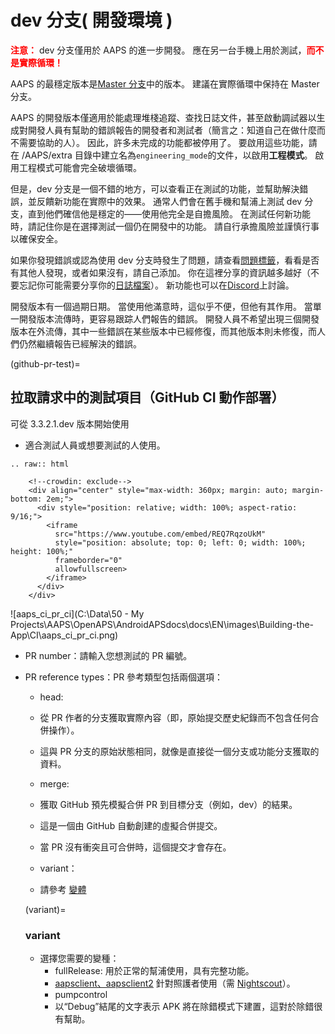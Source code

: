 # dev 分支( 開發環境 )

<font color="#FF0000"><strong>注意：</strong></font>
dev 分支僅用於 AAPS 的進一步開發。 應在另一台手機上用於測試，<font color="#FF0000"><strong>而不是實際循環！</strong></font>

AAPS 的最穩定版本是[Master 分支](https://github.com/nightscout/AndroidAPS/tree/master)中的版本。 建議在實際循環中保持在 Master 分支。

AAPS 的開發版本僅適用於能處理堆棧追蹤、查找日誌文件，甚至啟動調試器以生成對開發人員有幫助的錯誤報告的開發者和測試者（簡言之：知道自己在做什麼而不需要協助的人）。 因此，許多未完成的功能都被停用了。 要啟用這些功能，請在 /AAPS/extra 目錄中建立名為`engineering_mode`的文件，以啟用**工程模式**。 啟用工程模式可能會完全破壞循環。

但是，dev 分支是一個不錯的地方，可以查看正在測試的功能，並幫助解決錯誤，並反饋新功能在實際中的效果。 通常人們會在舊手機和幫浦上測試 dev 分支，直到他們確信他是穩定的——使用他完全是自擔風險。 在測試任何新功能時，請記住你是在選擇測試一個仍在開發中的功能。 請自行承擔風險並謹慎行事以確保安全。

如果你發現錯誤或認為使用 dev 分支時發生了問題，請查看[問題標籤](https://github.com/nightscout/AndroidAPS/issues)，看看是否有其他人發現，或者如果沒有，請自己添加。 你在這裡分享的資訊越多越好（不要忘記你可能需要分享你的[日誌檔案](../GettingHelp/AccessingLogFiles.md)）。 新功能也可以在[Discord](https://discord.gg/4fQUWHZ4Mw)上討論。

開發版本有一個過期日期。 當使用他滿意時，這似乎不便，但他有其作用。 當單一開發版本流傳時，更容易跟踪人們報告的錯誤。 開發人員不希望出現三個開發版本在外流傳，其中一些錯誤在某些版本中已經修復，而其他版本則未修復，而人們仍然繼續報告已經解決的錯誤。

(github-pr-test)=

## 拉取請求中的測試項目（GitHub CI 動作部署）

可從 3.3.2.1.dev 版本開始使用

- 適合測試人員或想要測試的人使用。

```{eval-rst}
.. raw:: html

    <!--crowdin: exclude-->
    <div align="center" style="max-width: 360px; margin: auto; margin-bottom: 2em;">
      <div style="position: relative; width: 100%; aspect-ratio: 9/16;">
        <iframe
          src="https://www.youtube.com/embed/REQ7RqzoUkM"
          style="position: absolute; top: 0; left: 0; width: 100%; height: 100%;"
          frameborder="0"
          allowfullscreen>
        </iframe>
      </div>
    </div>
```

![aaps_ci_pr_ci](C:\Data\50 - My Projects\AAPS\OpenAPS\AndroidAPSdocs\docs\EN\images\Building-the-App\CI\aaps_ci_pr_ci.png)

- PR number：請輸入您想測試的 PR 編號。

- PR reference types：PR 參考類型包括兩個選項：
    
    - head:
    - 從 PR 作者的分支獲取實際內容（即，原始提交歷史紀錄而不包含任何合併操作）。
    - 這與 PR 分支的原始狀態相同，就像是直接從一個分支或功能分支獲取的資料。
    
    - merge:
    
    - 獲取 GitHub 預先模擬合併 PR 到目標分支（例如，dev）的結果。
    - 這是一個由 GitHub 自動創建的虛擬合併提交。
    - 當 PR 沒有衝突且可合併時，這個提交才會存在。
    
    - variant：
    
    - 請參考 [變體](variant)
    
    (variant)=
    
    ### variant
    
    - 選擇您需要的變種： 
        - fullRelease: 用於正常的幫浦使用，具有完整功能。
        - [aapsclient、aapsclient2](../RemoteFeatures/RemoteControl.md#aapsclient) 針對照護者使用（需 [Nightscout](../SettingUpAaps/Nightscout.md)）。
        - pumpcontrol
        - 以“Debug”結尾的文字表示 APK 將在除錯模式下建置，這對於除錯很有幫助。